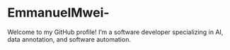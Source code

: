 # EmmanuelMwei-
Welcome to my GitHub profile! I’m a software developer specializing in AI, data annotation, and software automation.
